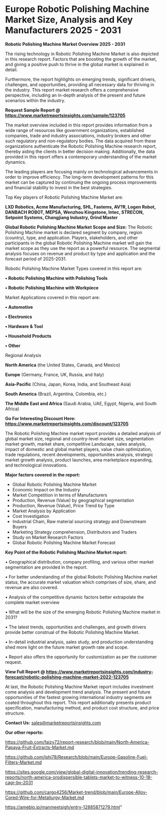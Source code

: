 # Europe Robotic Polishing Machine Market Size, Analysis and Key Manufacturers 2025 - 2031

<Strong> Robotic Polishing Machine Market Overview 2025 - 2031</strong>

The rising technology in Robotic Polishing Machine Market is also depicted in this research report. Factors that are boosting the growth of the market, and giving a positive push to thrive in the global market is explained in detail.

Furthermore, the report highlights on emerging trends, significant drivers, challenges, and opportunities, providing all necessary data for thriving in the industry. This report market research offers a comprehensive perspective, including an in-depth analysis of the present and future scenarios within the industry.

<strong>Request Sample Report @ <a href=https://www.marketreportsinsights.com/sample/123705>https://www.marketreportsinsights.com/sample/123705</a></strong>

The market overview included in this report provides information from a wide range of resources like government organizations, established companies, trade and industry associations, industry brokers and other such regulatory and non-regulatory bodies. The data acquired from these organizations authenticate the Robotic Polishing Machine research report, thereby aiding the clients in better decision making. Additionally, the data provided in this report offers a contemporary understanding of the market dynamics.

The leading players are focusing mainly on technological advancements in order to improve efficiency. The long-term development patterns for this market can be captured by continuing the ongoing process improvements and financial stability to invest in the best strategies.

Top Key players of Robotic Polishing Machine Market are:

<strong>LXD Robotics, Acme Manufacturing, SHL, Fastems, AV?R, Logen Robot, DANBACH ROBOT, MEPSA, Wenzhou Kingstone, Intec, STRECON, Setpoint Systems, Changjiang Industry, Grind Master</strong>

<strong><b>Global Robotic Polishing Machine Market Scope and Size:</b></strong>
The Robotic Polishing Machine market is declared segment by company, region (country), type, and application. Players, stakeholders, and other participants in the global Robotic Polishing Machine market will gain the market scope as they use the report as a powerful resource. The segmental analysis focuses on revenue and product by type and application and the forecast period of 2025-2031.

Robotic Polishing Machine Market Types covered in this report are:

<strong>• Robotic Polishing Machine with Polishing Tools

• Robotic Polishing Machine with Workpiece</strong>

Market Applications covered in this report are:

<strong>• Automotive

• Electronics

• Hardware & Tool

• Household Products

• Other</strong> 

Regional Analysis

<strong>North America</strong> (the United States, Canada, and Mexico)

<strong>Europe</strong> (Germany, France, UK, Russia, and Italy)

<strong>Asia-Pacific</strong> (China, Japan, Korea, India, and Southeast Asia)

<strong>South America</strong> (Brazil, Argentina, Colombia, etc.)

<strong>The Middle East and Africa</strong> (Saudi Arabia, UAE, Egypt, Nigeria, and South Africa)

<strong>Go For Interesting Discount Here: <a href=https://www.marketreportsinsights.com/discount/123705>https://www.marketreportsinsights.com/discount/123705</a></strong>

The Robotic Polishing Machine market report provides a detailed analysis of global market size, regional and country-level market size, segmentation market growth, market share, competitive Landscape, sales analysis, impact of domestic and global market players, value chain optimization, trade regulations, recent developments, opportunities analysis, strategic market growth analysis, product launches, area marketplace expanding, and technological innovations.

<strong><b>Major factors covered in the report:</b></strong>
<ul>
  <li>Global Robotic Polishing Machine Market </li>
  <li>Economic Impact on the Industry</li>
  <li>Market Competition in terms of Manufacturers</li>
  <li>Production, Revenue (Value) by geographical segmentation</li>
  <li>Production, Revenue (Value), Price Trend by Type</li>
  <li>Market Analysis by Application</li>
  <li>Cost Investigation</li>
  <li>Industrial Chain, Raw material sourcing strategy and Downstream Buyers</li>
  <li>Marketing Strategy comprehension, Distributors and Traders</li>
  <li>Study on Market Research Factors</li>
  <li>Global Robotic Polishing Machine Market Forecast</li>
</ul>

<strong><b>Key Point of the Robotic Polishing Machine Market report:</b></strong>

• Geographical distribution, company profiling, and various other market segmentation are provided in the report.

• For better understanding of the global Robotic Polishing Machine market status, the accurate market valuation which comprises of size, share, and revenue are also covered.

• Analysis of the competitive dynamic factors better extrapolate the complete market overview

• What will be the size of the emerging Robotic Polishing Machine market in 2031?

• The latest trends, opportunities and challenges, and growth drivers provide better construal of the Robotic Polishing Machine Market.

• In-detail industrial analysis, sales study, and production understanding shed more light on the future market growth rate and scope.

• Report also offers the opportunity for customization as per the customer request.

<strong><b>View Full Report @ <a href=https://www.marketreportsinsights.com/industry-forecast/robotic-polishing-machine-market-2022-123705>https://www.marketreportsinsights.com/industry-forecast/robotic-polishing-machine-market-2022-123705</a></b></strong>


At last, the Robotic Polishing Machine Market report includes investment come analysis and development trend analysis. The present and future opportunities of the fastest growing international industry segments are coated throughout this report. This report additionally presents product specification, manufacturing method, and product cost structure, and price structure.

<strong>Contact Us:</strong>
sales@marketreportsinsights.com

<strong>Our other reports:</strong>

<a href=https://github.com/faizy72/report-research/blob/main/North-America-Papaya-Fruit-Extracts-Market.md>https://github.com/faizy72/report-research/blob/main/North-America-Papaya-Fruit-Extracts-Market.md</a>

<a href=https://github.com/Ishi78/Research/blob/main/Europe-Gasoline-Fuel-Filters-Market.md>https://github.com/Ishi78/Research/blob/main/Europe-Gasoline-Fuel-Filters-Market.md</a>

<a href=https://sites.google.com/view/global-digital-innovation/trending-research-reports/north-america-orodispersible-tablets-market-to-witness-10-18-cagr-by-2031>https://sites.google.com/view/global-digital-innovation/trending-research-reports/north-america-orodispersible-tablets-market-to-witness-10-18-cagr-by-2031</a>

<a href=https://github.com/cargo4256/Market-trend/blob/main/Europe-Alloy-Cored-Wire-for-Metallurgy-Market.md>https://github.com/cargo4256/Market-trend/blob/main/Europe-Alloy-Cored-Wire-for-Metallurgy-Market.md</a>

<a href=https://ameblo.jp/manmeetsigh/entry-12885871279.html>https://ameblo.jp/manmeetsigh/entry-12885871279.html</a>"
